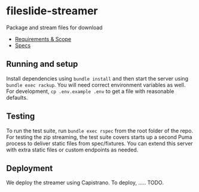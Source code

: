 # fileslide-streamer
Package and stream files for download

- [Requirements & Scope](doc/requirments.md)
- [Specs](doc/specs.md)

## Running and setup

Install dependencies using `bundle install` and then start the server using `bundle exec rackup`. You will need correct environment variables as well. For development, `cp .env.example .env` to get a file with reasonable defaults.

## Testing

To run the test suite, run `bundle exec rspec` from the root folder of the repo. For testing the zip streaming, the test suite covers starts up a second Puma process to deliver static files from spec/fixtures. You can extend this server with extra static files or custom endpoints as needed.

## Deployment

We deploy the streamer using Capistrano. To deploy, ..... TODO.
